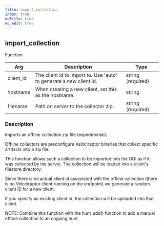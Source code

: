 ```yaml
---
title: import_collection
index: true
noTitle: true
no_edit: true
---
```




<div class="vql_item"></div>


## import_collection
<span class='vql_type pull-right page-header'>Function</span>



<div class="vqlargs"></div>

Arg | Description | Type
----|-------------|-----
client_id|The client id to import to. Use 'auto' to generate a new client id.|string (required)
hostname|When creating a new client, set this as the hostname.|string
filename|Path on server to the collector zip.|string (required)

### Description

Imports an offline collection zip file (experimental).

Offline collectors are preconfigure Velociraptor binaries that
collect specific artifacts into a zip file.

This function allows such a collection to be imported into the GUI
as if it was collected by the server. The collection will be
loaded into a client's filestore directory.

Since there is no actual client id associated with the offline
collection (there is no Velociraptor client running on the
endpoint) we generate a random client ID for a new client.

If you specify an existing client id, the collection will be
uploaded into that client.

NOTE: Combine this function with the hunt_add() function to add a
manual offline collection to an ongoing hunt.


